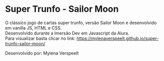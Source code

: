 # Super Trunfo - Sailor Moon

O clássico jogo de cartas super trunfo, versão Sailor Moon e desenvolvido em vanilla JS, HTML e CSS.<br/>
Desenvolvido durante a Imersão Dev em Javascript da Alura.<br/>
Para visualizar basta clicar no link: https://mylenaverspeelt.github.io/super-trunfo-sailor-moon/<br/>

Desenvolvido por: Mylena Verspeelt

